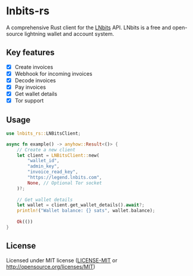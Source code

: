 # lnbits-rs

A comprehensive Rust client for the [LNbits](https://lnbits.com/) API. LNbits is a free and open-source lightning wallet and account system.

## Key features

- [x] Create invoices
- [x] Webhook for incoming invoices
- [x] Decode invoices
- [x] Pay invoices
- [x] Get wallet details
- [x] Tor support

## Usage

```rust
use lnbits_rs::LNBitsClient;

async fn example() -> anyhow::Result<()> {
    // Create a new client
    let client = LNBitsClient::new(
        "wallet_id",
        "admin_key",
        "invoice_read_key",
        "https://legend.lnbits.com",
        None, // Optional Tor socket
    )?;
    
    // Get wallet details
    let wallet = client.get_wallet_details().await?;
    println!("Wallet balance: {} sats", wallet.balance);
    
    Ok(())
}
```

## License

Licensed under MIT license ([LICENSE-MIT](LICENSE-MIT) or <http://opensource.org/licenses/MIT>)
